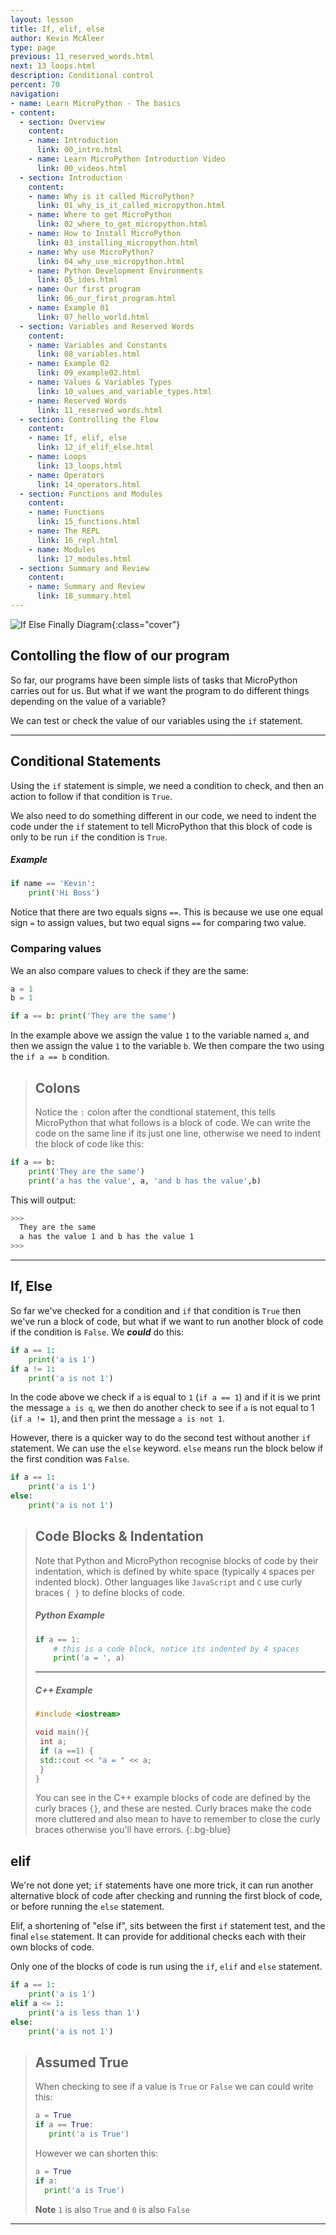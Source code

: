 ```yaml
---
layout: lesson
title: If, elif, else
author: Kevin McAleer
type: page
previous: 11_reserved_words.html
next: 13_loops.html
description: Conditional control
percent: 70
navigation:
- name: Learn MicroPython - The basics
- content:
  - section: Overview
    content:
    - name: Introduction
      link: 00_intro.html
    - name: Learn MicroPython Introduction Video
      link: 00_videos.html
  - section: Introduction
    content:
    - name: Why is it called MicroPython?
      link: 01_why_is_it_called_micropython.html
    - name: Where to get MicroPython
      link: 02_where_to_get_micropython.html
    - name: How to Install MicroPython
      link: 03_installing_micropython.html
    - name: Why use MicroPython?
      link: 04_why_use_micropython.html
    - name: Python Development Environments
      link: 05_ides.html
    - name: Our first program
      link: 06_our_first_program.html
    - name: Example 01
      link: 07_hello_world.html
  - section: Variables and Reserved Words
    content:
    - name: Variables and Constants
      link: 08_variables.html
    - name: Example 02
      link: 09_example02.html
    - name: Values & Variables Types
      link: 10_values_and_variable_types.html
    - name: Reserved Words
      link: 11_reserved_words.html
  - section: Controlling the Flow
    content:
    - name: If, elif, else
      link: 12_if_elif_else.html
    - name: Loops
      link: 13_loops.html
    - name: Operators
      link: 14_operators.html
  - section: Functions and Modules
    content:
    - name: Functions
      link: 15_functions.html
    - name: The REPL
      link: 16_repl.html
    - name: Modules
      link: 17_modules.html
  - section: Summary and Review
    content:
    - name: Summary and Review
      link: 18_summary.html
---
```



![If Else Finally Diagram](assets/if_elif_else.jpg){:class="cover"}

## Contolling the flow of our program

So far, our programs have been simple lists of tasks that MicroPython carries out for us. But what if we want the program to do different things depending on the value of a variable?

We can test or check the value of our variables using the `if` statement.

---

## Conditional Statements

Using the `if` statement is simple, we need a condition to check, and then an action to follow if that condition is `True`.

We also need to do something different in our code, we need to indent the code under the `if` statement to tell MicroPython that this block of code is only to be run `if` the condition is `True`.

##### Example

```python
if name == 'Kevin':
    print('Hi Boss')
```

Notice that there are two equals signs `==`. This is because we use one equal sign `=` to assign values, but two equal signs `==` for comparing two value.

### Comparing values

We an also compare values to check if they are the same:

```python
a = 1
b = 1

if a == b: print('They are the same')
```

In the example above we assign the value `1` to the variable named `a`, and then we assign the value `1` to the variable `b`. We then compare the two using the `if a == b` condition. 

> ## Colons
>
> Notice the `:` colon after the condtional statement, this tells MicroPython that what follows is a
> block of code. We can write the code on the same line if its just one line, otherwise we need to
> indent the block of code like this:

```python
if a == b: 
    print('They are the same')
    print('a has the value', a, 'and b has the value',b)
```

This will output:

```bash
>>>
  They are the same
  a has the value 1 and b has the value 1
>>>
```

---

## If, Else

So far we've checked for a condition and `if` that condition is `True` then we've run a block of code, but what if we want to run another block of code if the condition is `False`. We ***could*** do this:

```python
if a == 1:
    print('a is 1')
if a != 1:
    print('a is not 1')
```

In the code above we check if `a` is equal to `1` (`if a == 1`) and if it is we print the message `a is q`, we then do another check to see if `a` is not equal to 1 (`if a != 1`), and then print the message `a is not 1`.

However, there is a quicker way to do the second test without another `if` statement. We can use the `else` keyword. `else` means run the block below if the first condition was `False`.

```python
if a == 1:
    print('a is 1')
else:
    print('a is not 1')
```

> ## Code Blocks & Indentation
>
> Note that Python and MicroPython recognise blocks of code by their indentation, which is defined by white space (typically `4` spaces per indented block).
> Other languages like `JavaScript` and `C` use curly braces `{ }` to define blocks of code.
>
> ##### Python Example
>
> ```python
> if a == 1:
>     # this is a code block, notice its indented by 4 spaces
>     print('a = ', a)
> ```
>
> ---
>
> ##### C++ Example
>
> ```c++
> #include <iostream>
>
> void main(){
>  int a;
>  if (a ==1) {
>  std::cout << "a = " << a;
>  }
> }
> ```
>
> You can see in the C++ example blocks of code are defined by the curly braces `{}`, and these are
> nested. Curly braces make the code more cluttered and also mean to have to remember to close the curly braces otherwise you'll have errors.
{:.bg-blue}

## elif

We're not done yet; `if` statements have one more trick, it can run another alternative block of code after checking and running the first block of code, or before running the `else` statement.

Elif, a shortening of "else if", sits between the first `if` statement test, and the final `else` statement. It can provide for additional checks each with their own blocks of code.

Only one of the blocks of code is run using the `if`, `elif` and `else` statement.

```python
if a == 1:
    print('a is 1')
elif a <= 1:
    print('a is less than 1')
else:
    print('a is not 1')
```

> ## Assumed True
>
> When checking to see if a value is `True` or `False` we can could write this:
>
> ```python
> a = True
> if a == True:
>    print('a is True')
> ```
>
> However we can shorten this:
>
> ```python
> a = True
> if a:
>   print('a is True')
> ```
>
> **Note** `1` is also `True` and `0` is also `False`
>

---
